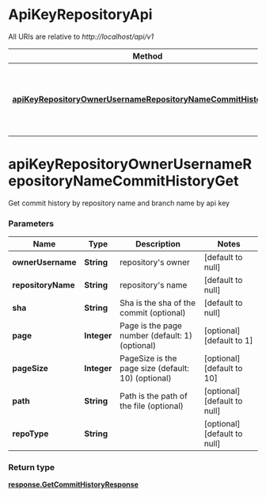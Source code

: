 # ApiKeyRepositoryApi

All URIs are relative to *http://localhost/api/v1*

| Method | HTTP request | Description |
|------------- | ------------- | -------------|
| [**apiKeyRepositoryOwnerUsernameRepositoryNameCommitHistoryGet**](ApiKeyRepositoryApi.md#apiKeyRepositoryOwnerUsernameRepositoryNameCommitHistoryGet) | **GET** /api-key/repository/{ownerUsername}/{repositoryName}/commit/history | Get commit history by repository name and branch name by api key |


<a name="apiKeyRepositoryOwnerUsernameRepositoryNameCommitHistoryGet"></a>
# **apiKeyRepositoryOwnerUsernameRepositoryNameCommitHistoryGet**

Get commit history by repository name and branch name by api key

### Parameters

|Name | Type | Description  | Notes |
|------------- | ------------- | ------------- | -------------|
| **ownerUsername** | **String**| repository&#39;s owner | [default to null] |
| **repositoryName** | **String**| repository&#39;s name | [default to null] |
| **sha** | **String**| Sha is the sha of the commit (optional) | [default to null] |
| **page** | **Integer**| Page is the page number (default: 1) (optional) | [optional] [default to 1] |
| **pageSize** | **Integer**| PageSize is the page size (default: 10) (optional) | [optional] [default to 10] |
| **path** | **String**| Path is the path of the file (optional) | [optional] [default to null] |
| **repoType** | **String**|  | [optional] [default to null] |

### Return type

[**response.GetCommitHistoryResponse**](../Models/response.GetCommitHistoryResponse.md)


